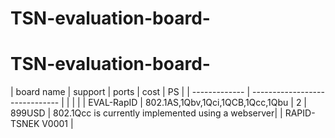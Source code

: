 # TSN-evaluation-board-
# TSN-evaluation-board-

| board name    | support                          | ports | cost      | PS                                                  |
| ------------- | ------------------------------   |       |           |                                                     |
| EVAL-RapID    | 802.1AS,1Qbv,1Qci,1QCB,1Qcc,1Qbu |   2   |   899USD  |  802.1Qcc is currently implemented using a webserver|
| RAPID-TSNEK V0001 |
